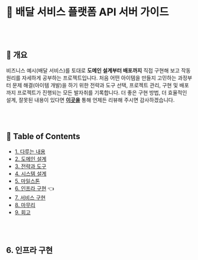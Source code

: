 # :truck: 배달 서비스 플랫폼 API 서버 가이드

<br/><br/>



## :speech_balloon: 개요

비즈니스 예시(배달 서비스)를 토대로 **도메인 설계부터 배포까지** 
직접 구현해 보고 작동 원리를 자세하게 공부하는 프로젝트입니다. 
처음 어떤 아이템을 만들지 고민하는 과정부터 문제 해결(아이템 개발)을 하기 위한 전략과 도구 선택, 
프로젝트 관리, 구현 및 배포까지 프로젝트가 진행되는 모든 발자취를 기록합니다. 
더 좋은 구현 방법, 더 효율적인 설계, 잘못된 내용이 있다면 **[이곳을](https://github.com/cholnh/delivery-platform-server-guide/issues)** 
통해 언제든 리뷰해 주시면 감사하겠습니다.

<br/><br/>



## :memo: Table of Contents

- [1. 다루는 내용](https://github.com/cholnh/delivery-platform-server-guide/blob/main/contents/1/index.md)
- [2. 도메인 설계](https://github.com/cholnh/delivery-platform-server-guide/blob/main/contents/2/index.md)
- [3. 전략과 도구](https://github.com/cholnh/delivery-platform-server-guide/blob/main/contents/3/index.md)
- [4. 시스템 설계](https://github.com/cholnh/delivery-platform-server-guide/blob/main/contents/4/index.md)
- [5. 마일스톤](https://github.com/cholnh/delivery-platform-server-guide/blob/main/contents/5/index.md) 
- [6. 인프라 구현](https://github.com/cholnh/delivery-platform-server-guide/blob/main/contents/6/index.md) :point_left:
- [7. 서비스 구현](https://github.com/cholnh/delivery-platform-server-guide/blob/main/contents/7/index.md)
- [8. 마무리](https://github.com/cholnh/delivery-platform-server-guide/blob/main/contents/8/index.md)
- [9. 회고](https://github.com/cholnh/delivery-platform-server-guide/blob/main/contents/9/index.md)

<br/><br/>



## 6. 인프라 구현